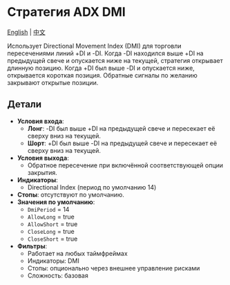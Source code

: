 # Стратегия ADX DMI
[English](README.md) | [中文](README_cn.md)

Использует Directional Movement Index (DMI) для торговли пересечениями линий +DI и -DI. Когда -DI находился выше +DI на предыдущей свече и опускается ниже на текущей, стратегия открывает длинную позицию. Когда +DI был выше -DI и опускается ниже, открывается короткая позиция. Обратные сигналы по желанию закрывают открытые позиции.

## Детали

- **Условия входа**:
  - **Лонг**: -DI был выше +DI на предыдущей свече и пересекает её сверху вниз на текущей.
  - **Шорт**: +DI был выше -DI на предыдущей свече и пересекает её сверху вниз на текущей.
- **Условия выхода**:
  - Обратное пересечение при включённой соответствующей опции закрытия.
- **Индикаторы**:
  - Directional Index (период по умолчанию 14)
- **Стопы**: отсутствуют по умолчанию.
- **Значения по умолчанию**:
  - `DmiPeriod` = 14
  - `AllowLong` = true
  - `AllowShort` = true
  - `CloseLong` = true
  - `CloseShort` = true
- **Фильтры**:
  - Работает на любых таймфреймах
  - Индикаторы: DMI
  - Стопы: опционально через внешнее управление рисками
  - Сложность: базовая
